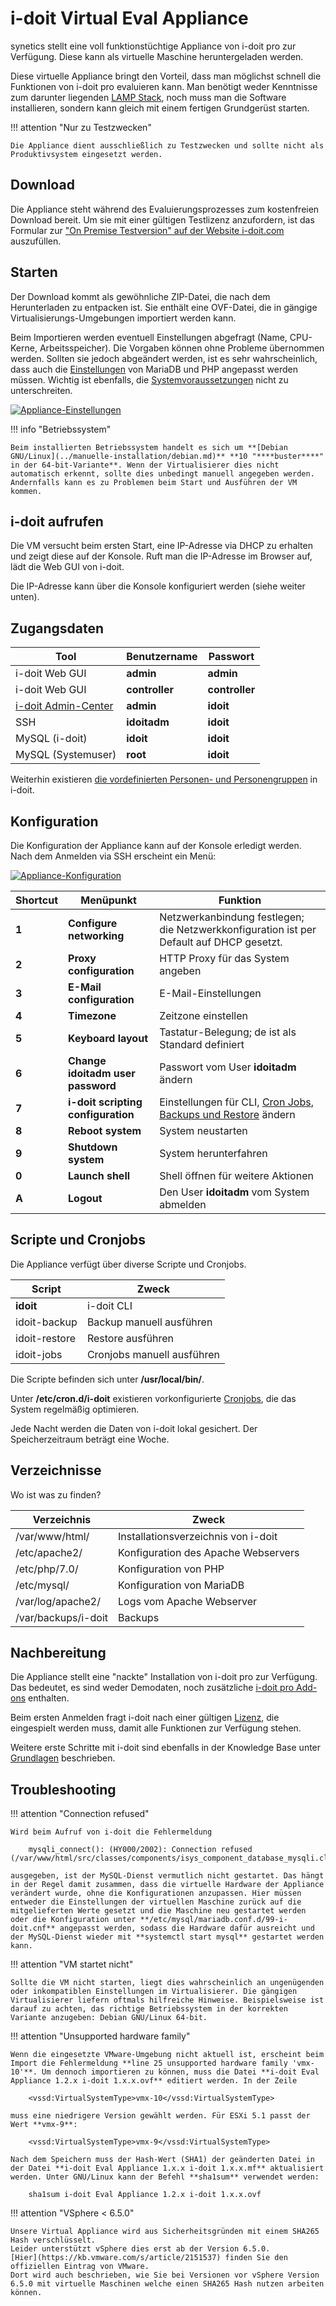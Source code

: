 # i-doit Virtual Eval Appliance
synetics stellt eine voll funktionstüchtige Appliance von i-doit pro zur Verfügung. Diese kann als virtuelle Maschine heruntergeladen werden.

Diese virtuelle Appliance bringt den Vorteil, dass man möglichst schnell die Funktionen von i-doit pro evaluieren kann. Man benötigt weder Kenntnisse zum darunter liegenden [LAMP Stack](../index.md), noch muss man die Software installieren, sondern kann gleich mit einem fertigen Grundgerüst starten.

!!! attention "Nur zu Testzwecken"

    Die Appliance dient ausschließlich zu Testzwecken und sollte nicht als Produktivsystem eingesetzt werden.

Download
--------

Die Appliance steht während des Evaluierungsprozesses zum kostenfreien Download bereit. Um sie mit einer gültigen Testlizenz anzufordern, ist das Formular zur ["On Premise Testversion" auf der Website i-doit.com](https://www.i-doit.com/testversion/) auszufüllen.

Starten
-------

Der Download kommt als gewöhnliche ZIP-Datei, die nach dem Herunterladen zu entpacken ist. Sie enthält eine OVF-Datei, die in gängige Virtualisierungs-Umgebungen importiert werden kann.

Beim Importieren werden eventuell Einstellungen abgefragt (Name, CPU-Kerne, Arbeitsspeicher). Die Vorgaben können ohne Probleme übernommen werden. Sollten sie jedoch abgeändert werden, ist es sehr wahrscheinlich, dass auch die [Einstellungen](../manuelle-installation/systemeinstellungen.md) von MariaDB und PHP angepasst werden müssen. Wichtig ist ebenfalls, die [Systemvoraussetzungen](../systemvoraussetzungen.md) nicht zu unterschreiten.

[![Appliance-Einstellungen](../../assets/images/de/installation/virtual-appliance/import/vm_import.png)](../../assets/images/de/installation/virtual-appliance/import/vm_import.png)

!!! info "Betriebssystem"

    Beim installierten Betriebssystem handelt es sich um **[Debian GNU/Linux](../manuelle-installation/debian.md)** **10 "****buster****" in der 64-bit-Variante**. Wenn der Virtualisierer dies nicht automatisch erkennt, sollte dies unbedingt manuell angegeben werden. Andernfalls kann es zu Problemen beim Start und Ausführen der VM kommen.

i-doit aufrufen
---------------

Die VM versucht beim ersten Start, eine IP-Adresse via DHCP zu erhalten und zeigt diese auf der Konsole. Ruft man die IP-Adresse im Browser auf, lädt die Web GUI von i-doit.

Die IP-Adresse kann über die Konsole konfiguriert werden (siehe weiter unten).

Zugangsdaten
------------

| Tool | Benutzername | Passwort |
| --- | --- | --- |
| i-doit Web GUI | **admin** | **admin** |
| i-doit Web GUI | **controller** | **controller** |
| [i-doit Admin-Center](../../administration/admin-center.md) | **admin** | **idoit** |
| SSH | **idoitadm** | **idoit** |
| MySQL (i-doit) | **idoit** | **idoit** |
| MySQL (Systemuser) | **root** | **idoit** |

Weiterhin existieren [die vordefinierten Personen- und Personengruppen](../../grundlagen/erstanmeldung.md) in i-doit.

Konfiguration
-------------

Die Konfiguration der Appliance kann auf der Konsole erledigt werden. Nach dem Anmelden via SSH erscheint ein Menü:

[![Appliance-Konfiguration](../../assets/images/de/installation/virtual-appliance/import/appliance_menu.png)](../../assets/images/de/installation/virtual-appliance/import/appliance_menu.png)

| Shortcut | Menüpunkt | Funktion |
| --- | --- | --- |
| **1** | **Configure networking** | Netzwerkanbindung festlegen; die Netzwerkkonfiguration ist per Default auf DHCP gesetzt. |
| **2** | **Proxy configuration** | HTTP Proxy für das System angeben |
| **3** | **E-Mail configuration** | E-Mail-Einstellungen |
| **4** | **Timezone** | Zeitzone einstellen |
| **5** | **Keyboard layout** | Tastatur-Belegung; de ist als Standard definiert |
| **6** | **Change idoitadm user password** | Passwort vom User **idoitadm** ändern |
| **7** | **i-doit scripting configuration  <br>** | Einstellungen für CLI, [Cron Jobs](../../wartung-und-betrieb/cronjobs-einrichten.md), [Backups und Restore](../../wartung-und-betrieb/daten-sichern-und-wiederherstellen/index.md) ändern |
| **8** | **Reboot system** | System neustarten |
| **9** | **Shutdown system** | System herunterfahren |
| **0** | **Launch shell** | Shell öffnen für weitere Aktionen |
| **A** | **Logout** | Den User **idoitadm** vom System abmelden |

Scripte und Cronjobs
--------------------

Die Appliance verfügt über diverse Scripte und Cronjobs.

| Script | Zweck |
| --- | --- |
| **idoit** | i-doit CLI |
| idoit-backup | Backup manuell ausführen |
| idoit-restore | Restore ausführen |
| idoit-jobs | Cronjobs manuell ausführen |

Die Scripte befinden sich unter **/usr/local/bin/**.

Unter **/etc/cron.d/i-doit** existieren vorkonfigurierte [Cronjobs](../../automatisierung-und-integration/cli/index.md), die das System regelmäßig optimieren.

Jede Nacht werden die Daten von i-doit lokal gesichert. Der Speicherzeitraum beträgt eine Woche.

Verzeichnisse
-------------

Wo ist was zu finden?

| Verzeichnis | Zweck |
| --- | --- |
| /var/www/html/ | Installationsverzeichnis von i-doit |
| /etc/apache2/ | Konfiguration des Apache Webservers |
| /etc/php/7.0/ | Konfiguration von PHP |
| /etc/mysql/ | Konfiguration von MariaDB |
| /var/log/apache2/ | Logs vom Apache Webserver |
| /var/backups/i-doit | Backups |

Nachbereitung
-------------

Die Appliance stellt eine "nackte" Installation von i-doit pro zur Verfügung. Das bedeutet, es sind weder Demodaten, noch zusätzliche [i-doit pro Add-ons](../../i-doit-pro-add-ons/index.md) enthalten.

Beim ersten Anmelden fragt i-doit nach einer gültigen [Lizenz](../../wartung-und-betrieb/lizenz-aktivieren.md), die eingespielt werden muss, damit alle Funktionen zur Verfügung stehen.

Weitere erste Schritte mit i-doit sind ebenfalls in der Knowledge Base unter [Grundlagen](../../grundlagen/index.md) beschrieben.

Troubleshooting
---------------

!!! attention "Connection refused"

    Wird beim Aufruf von i-doit die Fehlermeldung

        mysqli_connect(): (HY000/2002): Connection refused (/var/www/html/src/classes/components/isys_component_database_mysqli.class.php:16

    ausgegeben, ist der MySQL-Dienst vermutlich nicht gestartet. Das hängt in der Regel damit zusammen, dass die virtuelle Hardware der Appliance verändert wurde, ohne die Konfigurationen anzupassen. Hier müssen entweder die Einstellungen der virtuellen Maschine zurück auf die mitgelieferten Werte gesetzt und die Maschine neu gestartet werden oder die Konfiguration unter **/etc/mysql/mariadb.conf.d/99-i-doit.cnf** angepasst werden, sodass die Hardware dafür ausreicht und der MySQL-Dienst wieder mit **systemctl start mysql** gestartet werden kann.

!!! attention "VM startet nicht"

    Sollte die VM nicht starten, liegt dies wahrscheinlich an ungenügenden oder inkompatiblen Einstellungen im Virtualisierer. Die gängigen Virtualisierer liefern oftmals hilfreiche Hinweise. Beispielsweise ist darauf zu achten, das richtige Betriebssystem in der korrekten Variante anzugeben: Debian GNU/Linux 64-bit.

!!! attention "Unsupported hardware family"

    Wenn die eingesetzte VMware-Umgebung nicht aktuell ist, erscheint beim Import die Fehlermeldung **line 25 unsupported hardware family 'vmx-10'**. Um dennoch importieren zu können, muss die Datei **i-doit Eval Appliance 1.2.x i-doit 1.x.x.ovf** editiert werden. In der Zeile

        <vssd:VirtualSystemType>vmx-10</vssd:VirtualSystemType>

    muss eine niedrigere Version gewählt werden. Für ESXi 5.1 passt der Wert **vmx-9**:

        <vssd:VirtualSystemType>vmx-9</vssd:VirtualSystemType>

    Nach dem Speichern muss der Hash-Wert (SHA1) der geänderten Datei in der Datei **i-doit Eval Appliance 1.x.x i-doit 1.x.x.mf** aktualisiert werden. Unter GNU/Linux kann der Befehl **sha1sum** verwendet werden:

        sha1sum i-doit Eval Appliance 1.2.x i-doit 1.x.x.ovf

!!! attention "VSphere < 6.5.0"

    Unsere Virtual Appliance wird aus Sicherheitsgründen mit einem SHA265 Hash verschlüsselt.  
    Leider unterstützt vSphere dies erst ab der Version 6.5.0.  
    [Hier](https://kb.vmware.com/s/article/2151537) finden Sie den offiziellen Eintrag von VMware.   
    Dort wird auch beschrieben, wie Sie bei Versionen vor vSphere Version 6.5.0 mit virtuelle Maschinen welche einen SHA265 Hash nutzen arbeiten können.